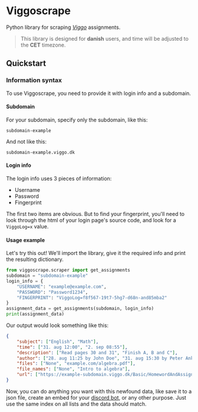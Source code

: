 # Viggoscrape

Python library for scraping *[Viggo](http://viggo.dk/)* assignments.

>This library is designed for **danish** users, and time will be adjusted to the **CET** timezone.

## Quickstart

### Information syntax

To use Viggoscrape, you need to provide it with login info and a subdomain.

#### Subdomain

For your subdomain, specify only the subdomain, like this:

`subdomain-example`

And not like this:

`subdomain-example.viggo.dk`

#### Login info

The login info uses 3 pieces of information:
-  Username
-  Password
-  Fingerprint

The first two items are obvious.
But to find your fingerprint, you'll need to look through the html of your login page's source code, and look for a `ViggoLog=x` value.

#### Usage example

Let's try this out! We'll import the library, give it the required info and print the resulting dictionary.

```python
from viggoscrape.scraper import get_assignments
subdomain = "subdomain-example"
login_info = {
    "USERNAME": "example@example.com",
    "PASSWORD": "Password1234",
    "FINGERPRINT": "ViggoLog=f8f567-19t7-5hg7-d68n-and85mba2"
}
assignment_data = get_assignments(subdomain, login_info)
print(assignment_data)
```

Our output would look something like this:
```json
{
    "subject": ["English", "Math"],
    "time": ["31. aug 12:00", "2. sep 08:55"],
    "description": ["Read pages 30 and 31", "Finish A, B and C"],
    "author": ["28. aug 11:25 by John Doe", "31. aug 15:30 by Peter Anker"],
    "files": ["None", "example.com/algebra.pdf"],
    "file_names": ["None", "Intro to algebra"],
    "url": ["https://example-subdomain.viggo.dk/Basic/HomewordAndAssignment/Details/1234/#modal", "https://example-subdomain.viggo.dk/Basic/HomewordAndAssignment/Details/1235/#modal"]
}
```

Now, you can do anything you want with this newfound data, like save it to a json file, create an embed for your [discord bot](https://github.com/nangurepo/fessor), or any other purpose. Just use the same index on all lists and the data should match.